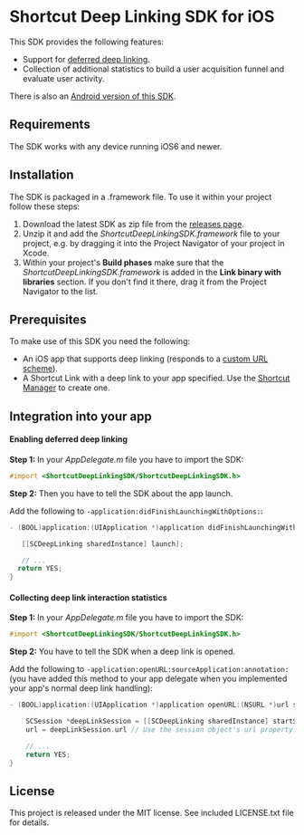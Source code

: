 # Shortcut Deep Linking SDK for iOS

This SDK provides the following features:

- Support for [deferred deep linking](https://en.wikipedia.org/wiki/Deferred_deep_linking).
- Collection of additional statistics to build a user acquisition funnel and evaluate user activity.

There is also an [Android version of this SDK](https://github.com/shortcutmedia/shortcut-deeplink-sdk-android).

## Requirements

The SDK works with any device running iOS6 and newer.

## Installation

The SDK is packaged in a .framework file. To use it within your project follow these steps:

1. Download the latest SDK as zip file from the [releases page](https://github.com/shortcutmedia/shortcut-deeplink-sdk-ios/releases).
2. Unzip it and add the *ShortcutDeepLinkingSDK.framework*  file to your project, e.g. by dragging it into the Project Navigator of your project in Xcode.
3. Within your project's **Build phases** make sure that the *ShortcutDeepLinkingSDK.framework* is added in the **Link binary with libraries** section. If you don't find it there, drag it from the Project Navigator to the list.

## Prerequisites

To make use of this SDK you need the following:

- An iOS app that supports deep linking (responds to a [custom URL scheme](https://developer.apple.com/library/ios/documentation/iPhone/Conceptual/iPhoneOSProgrammingGuide/Inter-AppCommunication/Inter-AppCommunication.html#//apple_ref/doc/uid/TP40007072-CH6-SW10)).
- A Shortcut Link with a deep link to your app specified. Use the [Shortcut Manager](http://manager.shortcutmedia.com) to create one.


## Integration into your app

#### Enabling deferred deep linking

**Step 1:** In your *AppDelegate.m* file you have to import the SDK:

```objective-c
#import <ShortcutDeepLinkingSDK/ShortcutDeepLinkingSDK.h>
```

**Step 2:** Then you have to tell the SDK about the app launch.

Add the following to `-application:didFinishLaunchingWithOptions:`:

```objective-c
- (BOOL)application:(UIApplication *)application didFinishLaunchingWithOptions:(NSDictionary *)launchOptions {

   [[SCDeepLinking sharedInstance] launch];

   // ...
  return YES;
}
```

#### Collecting deep link interaction statistics

**Step 1:** In your *AppDelegate.m* file you have to import the SDK:

```objective-c
#import <ShortcutDeepLinkingSDK/ShortcutDeepLinkingSDK.h>
```

**Step 2:** You have to tell the SDK when a deep link is opened.

Add the following to `-application:openURL:sourceApplication:annotation:` (you have added this method to your app delegate when you implemented your app's normal deep link handling):

```objective-c
- (BOOL)application:(UIApplication *)application openURL:(NSURL *)url sourceApplication:(NSString *)sourceApplication annotation:(id)annotation {

    SCSession *deepLinkSession = [[SCDeepLinking sharedInstance] startSessionWithURL:url];
    url = deepLinkSession.url // Use the session object's url property for further processing

    // ...
    return YES;
}
```


## License
This project is released under the MIT license. See included LICENSE.txt file for details.
